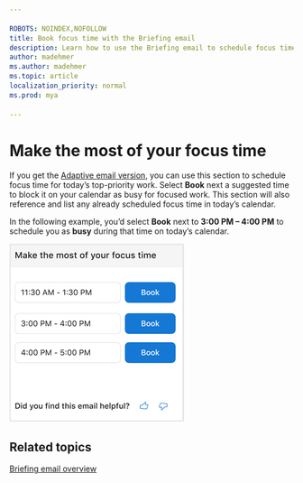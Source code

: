 ```yaml
---

ROBOTS: NOINDEX,NOFOLLOW
title: Book focus time with the Briefing email
description: Learn how to use the Briefing email to schedule focus time
author: madehmer
ms.author: madehmer
ms.topic: article
localization_priority: normal 
ms.prod: mya

---
```

# Make the most of your focus time

If you get the [Adaptive email version](be-overview.md#adaptive-or-html-version), you can use this section to schedule focus time for today’s top-priority work. Select **Book** next a suggested time to block it on your calendar as busy for focused work. This section will also reference and list any already scheduled focus time in today’s calendar.

In the following example, you’d select **Book** next to **3:00 PM – 4:00 PM** to schedule you as **busy** during that time on today’s calendar.

   ![Briefing email about focus time](./images/be-focus.png)

## Related topics

[Briefing email overview](be-overview.md)